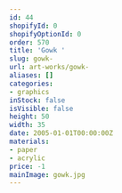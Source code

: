 ```yaml
---
id: 44
shopifyId: 0
shopifyOptionId: 0
order: 570
title: 'Gowk '
slug: gowk-
url: art-works/gowk-
aliases: []
categories:
- graphics
inStock: false
isVisible: false
height: 50
width: 35
date: 2005-01-01T00:00:00Z
materials:
- paper
- acrylic
price: -1
mainImage: gowk.jpg
---
```


